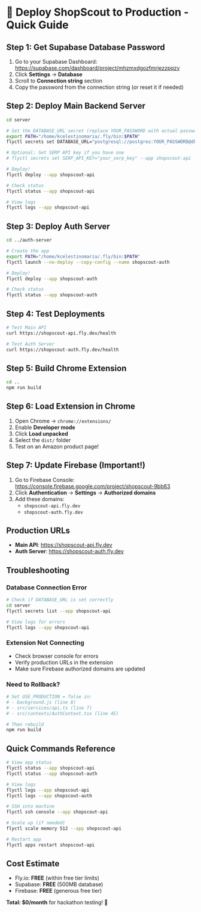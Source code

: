 # 🚀 Deploy ShopScout to Production - Quick Guide

## Step 1: Get Supabase Database Password

1. Go to your Supabase Dashboard: https://supabase.com/dashboard/project/mhzmxdgozfmrjezzpqzv
2. Click **Settings** → **Database**
3. Scroll to **Connection string** section
4. Copy the password from the connection string (or reset it if needed)

## Step 2: Deploy Main Backend Server

```bash
cd server

# Set the DATABASE_URL secret (replace YOUR_PASSWORD with actual password)
export PATH="/home/kcelestinomaria/.fly/bin:$PATH"
flyctl secrets set DATABASE_URL="postgresql://postgres:YOUR_PASSWORD@db.mhzmxdgozfmrjezzpqzv.supabase.co:5432/postgres" --app shopscout-api

# Optional: Set SERP API key if you have one
# flyctl secrets set SERP_API_KEY="your_serp_key" --app shopscout-api

# Deploy!
flyctl deploy --app shopscout-api

# Check status
flyctl status --app shopscout-api

# View logs
flyctl logs --app shopscout-api
```

## Step 3: Deploy Auth Server

```bash
cd ../auth-server

# Create the app
export PATH="/home/kcelestinomaria/.fly/bin:$PATH"
flyctl launch --no-deploy --copy-config --name shopscout-auth

# Deploy!
flyctl deploy --app shopscout-auth

# Check status
flyctl status --app shopscout-auth
```

## Step 4: Test Deployments

```bash
# Test Main API
curl https://shopscout-api.fly.dev/health

# Test Auth Server
curl https://shopscout-auth.fly.dev/health
```

## Step 5: Build Chrome Extension

```bash
cd ..
npm run build
```

## Step 6: Load Extension in Chrome

1. Open Chrome → `chrome://extensions/`
2. Enable **Developer mode**
3. Click **Load unpacked**
4. Select the `dist/` folder
5. Test on an Amazon product page!

## Step 7: Update Firebase (Important!)

1. Go to Firebase Console: https://console.firebase.google.com/project/shopscout-9bb63
2. Click **Authentication** → **Settings** → **Authorized domains**
3. Add these domains:
   - `shopscout-api.fly.dev`
   - `shopscout-auth.fly.dev`

## Production URLs

- **Main API**: https://shopscout-api.fly.dev
- **Auth Server**: https://shopscout-auth.fly.dev

## Troubleshooting

### Database Connection Error
```bash
# Check if DATABASE_URL is set correctly
cd server
flyctl secrets list --app shopscout-api

# View logs for errors
flyctl logs --app shopscout-api
```

### Extension Not Connecting
- Check browser console for errors
- Verify production URLs in the extension
- Make sure Firebase authorized domains are updated

### Need to Rollback?
```bash
# Set USE_PRODUCTION = false in:
# - background.js (line 8)
# - src/services/api.ts (line 7)
# - src/contexts/AuthContext.tsx (line 45)

# Then rebuild
npm run build
```

## Quick Commands Reference

```bash
# View app status
flyctl status --app shopscout-api
flyctl status --app shopscout-auth

# View logs
flyctl logs --app shopscout-api
flyctl logs --app shopscout-auth

# SSH into machine
flyctl ssh console --app shopscout-api

# Scale up (if needed)
flyctl scale memory 512 --app shopscout-api

# Restart app
flyctl apps restart shopscout-api
```

## Cost Estimate

- Fly.io: **FREE** (within free tier limits)
- Supabase: **FREE** (500MB database)
- Firebase: **FREE** (generous free tier)

**Total: $0/month** for hackathon testing! 🎉
